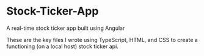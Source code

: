# Stock-Ticker-App
A real-time stock ticker app built using Angular 

These are the key files I wrote using TypeScript, HTML, and CSS to create a functioning (on a local host) stock ticker api. 
